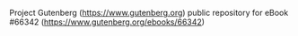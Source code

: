 Project Gutenberg (https://www.gutenberg.org) public repository for
eBook #66342 (https://www.gutenberg.org/ebooks/66342)

